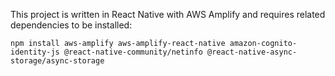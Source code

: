 This project is written in React Native with AWS Amplify and requires related dependencies to be installed:

```npm install aws-amplify aws-amplify-react-native amazon-cognito-identity-js @react-native-community/netinfo @react-native-async-storage/async-storage```

